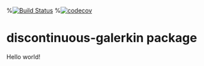 %[![Build Status](https://github.com/jfhbuist/hello-world-package/actions/workflows/CI.yml/badge.svg?event=push)](https://github.com/jfhbuist/hello-world-package/actions)
%[![codecov](https://codecov.io/gh/jfhbuist/hello-world-package/branch/master/graph/badge.svg?token=C4OJDHTMWJ)](https://codecov.io/gh/jfhbuist/hello-world-package)
# discontinuous-galerkin package
Hello world! 

